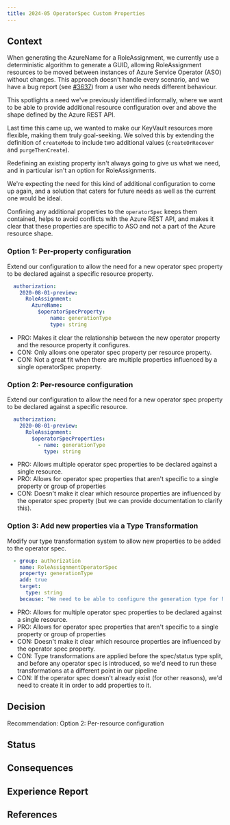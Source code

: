 ```yaml
---
title: 2024-05 OperatorSpec Custom Properties
---
```


## Context

When generating the AzureName for a RoleAssignment, we currently use a deterministic algorithm to generate a GUID, allowing RoleAssignment resources to be moved between instances of Azure Service Operator (ASO) without changes. This approach doesn't handle every scenario, and we have a bug report (see [#3637](https://github.com/Azure/azure-service-operator/issues/3637)) from a user who needs different behaviour.

This spotlights a need we've previously identified informally, where we want to be able to provide additional resource configuration over and above the shape defined by the Azure REST API.

Last time this came up, we wanted to make our KeyVault resources more flexible, making them truly goal-seeking. We solved this by extending the definition of `createMode` to include two additional values (`createOrRecover` and `purgeThenCreate`).

Redefining an existing property isn't always going to give us what we need, and in particular isn't an option for RoleAssignments.

We're expecting the need for this kind of additional configuration to come up again, and a solution that caters for future needs as well as the current one would be ideal.

Confining any additional properties to the `operatorSpec` keeps them contained, helps to avoid conflicts with the Azure REST API, and makes it clear that these properties are specific to ASO and not a part of the Azure resource shape.

### Option 1: Per-property configuration

Extend our configuration to allow the need for a new operator spec property to be declared against a specific resource property.

``` yaml
  authorization:
    2020-08-01-preview:
      RoleAssignment:
        AzureName:
          $operatorSpecProperty:
              name: generationType
              type: string
```

* PRO: Makes it clear the relationship between the new operator property and the resource property it configures.
* CON: Only allows one operator spec property per resource property.
* CON: Not a great fit when there are multiple properties influenced by a single operatorSpec property.

### Option 2: Per-resource configuration

Extend our configuration to allow the need for a new operator spec property to be declared against a specific resource.

``` yaml
  authorization:
    2020-08-01-preview:
      RoleAssignment:
        $operatorSpecProperties:
          - name: generationType
            type: string
```

* PRO: Allows multiple operator spec properties to be declared against a single resource.
* PRO: Allows for operator spec properties that aren't specific to a single property or group of properties
* CON: Doesn't make it clear which resource properties are influenced by the operator spec property (but we can provide documentation to clarify this).

### Option 3: Add new properties via a Type Transformation

Modify our type transformation system to allow new properties to be added to the operator spec.

``` yaml
  - group: authorization
    name: RoleAssignmentOperatorSpec
    property: generationType
    add: true
    target:
      type: string
    because: "We need to be able to configure the generation type for RoleAssignments"
```

* PRO: Allows for multiple operator spec properties to be declared against a single resource.
* PRO: Allows for operator spec properties that aren't specific to a single property or group of properties
* CON: Doesn't make it clear which resource properties are influenced by the operator spec property.
* CON: Type transformations are applied before the spec/status type split, and before any operator spec is introduced, so we'd need to run these transformations at a different point in our pipeline
* CON: If the operator spec doesn't already exist (for other reasons), we'd need to create it in order to add properties to it.

## Decision

Recommendation: Option 2: Per-resource configuration

## Status

## Consequences

## Experience Report

## References
